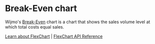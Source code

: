 Break-Even chart
================

Wijmo's [Break-Even](https://www.grapecity.com/wijmo/api/classes/wijmo_chart_analytics.breakeven.html) chart is a chart that shows the sales volume level at which total costs equal sales.

[Learn about FlexChart](https://www.grapecity.com/wijmo-flexchart) | [FlexChart API Reference](https://www.grapecity.com/wijmo/api/classes/wijmo_chart.flexchart.html)